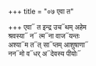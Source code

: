 +++
title = "०७ एवा त"

+++
एवा᳓ त इन्द्र उच᳓थम् अहेम  
श्रवस्या᳓ न᳓ त्म᳓ना वाज᳓यन्तः  
अश्या᳓म त᳓त् सा᳓प्तम् आशुषाणा᳓  
नन᳓मो व᳓धर् अ᳓देवस्य पीयोः᳓